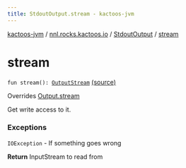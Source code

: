 ```yaml
---
title: StdoutOutput.stream - kactoos-jvm
---
```


[kactoos-jvm](../../index.html) / [nnl.rocks.kactoos.io](../index.html) / [StdoutOutput](index.html) / [stream](./stream.html)

# stream

`fun stream(): `[`OutputStream`](http://docs.oracle.com/javase/8/docs/api/java/io/OutputStream.html) [(source)](https://github.com/neonailol/kactoos/blob/master/kactoos-jvm/src/main/kotlin/nnl/rocks/kactoos/io/StdoutOutput.kt#L19)

Overrides [Output.stream](../../nnl.rocks.kactoos/-output/stream.html)

Get write access to it.

### Exceptions

`IOException` - If something goes wrong

**Return**
InputStream to read from

